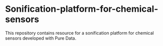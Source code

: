 # Sonification-platform-for-chemical-sensors
This repository contains resource for a sonification platform for chemical sensors developed with Pure Data.
